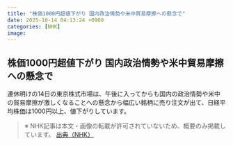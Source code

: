 ```yaml
---
title: "株価1000円超値下がり 国内政治情勢や米中貿易摩擦への懸念で"
date: 2025-10-14 04:13:24 +0900
categories: [NHK]
image: 
---
```

## 株価1000円超値下がり 国内政治情勢や米中貿易摩擦への懸念で

連休明けの14日の東京株式市場は、午後に入ってからも国内の政治情勢や米中の貿易摩擦が激しくなることへの懸念から幅広い銘柄に売り注文が出て、日経平均株価は1000円以上、値下がりしています。

> ※ NHK記事は本文・画像の転載が許可されていないため、概要のみ掲載しています。
[出典（NHK）](http://www3.nhk.or.jp/news/html/20251014/k10014948711000.html)
